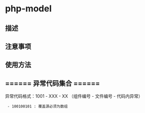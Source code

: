 # php-model
## 描述

## 注意事项

## 使用方法

## ====== 异常代码集合 ======

异常代码格式：1001 - XXX - XX （组件编号 - 文件编号 - 代码内异常）
```
 - 100100101 : 覆盖源必须为数组
```